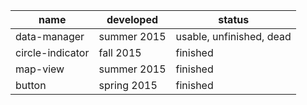 | name | developed | status |
| ------ | --------- | ------ |
| data-manager | summer 2015 | usable, unfinished, dead |
| circle-indicator | fall 2015 | finished |
| map-view | summer 2015 | finished |
| button | spring 2015 | finished |